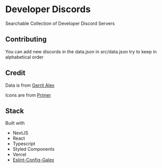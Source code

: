 # Developer Discords

Searchable Collection of Developer Discord Servers

## Contributing

You can add new discords in the data.json in src/data.json try to keep in
alphabetical order

## Credit

Data is from [Gerrit Alex](https://github.com/ljosberinn/awesome-dev-discord)

Icons are from [Primer](https://primer.style/octicons/)

## Stack

Built with

-   NextJS
-   React
-   Typescript
-   Styled Components
-   Vercel
-   [Eslint-Config-Galex](https://github.com/ljosberinn/eslint-config-galex)
